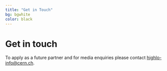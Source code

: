 ```yaml
---
title: "Get in Touch"
bg: bgwhite
color: black
---
```


# Get in touch

To apply as a future partner and for media enquiries please contact <a href="mailto:highlo-info@cern.ch">highlo-info@cern.ch</a>.

